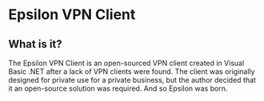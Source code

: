 # Epsilon VPN Client

What is it?
------------
The Epsilon VPN Client is an open-sourced VPN client created in Visual Basic .NET after a lack of VPN clients were found. The client was originally designed for private use for a private business, but the author decided that it an open-source solution was required. And so Epsilon was born.
